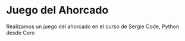 # Juego del Ahorcado

Realizamos un juego del ahorcado en el curso de Sergie Code, Python desde Cero
